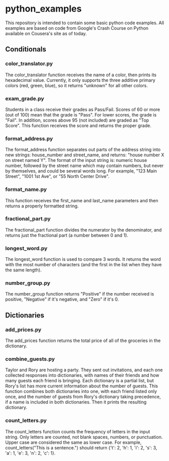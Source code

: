 # python_examples
This repository is intended to contain some basic python code examples. All
examples are based on code from Google's Crash Course on Python available
on Cousera's site as of today.

## Conditionals

### color_translator.py
The color_translator function receives the name of a color, then prints its
hexadecimal value.  Currently, it only supports the three additive primary
colors (red, green, blue), so it returns "unknown" for all other colors.

### exam_grade.py
Students in a class receive their grades as Pass/Fail. Scores of 60 or more
(out of 100) mean that the grade is "Pass". For lower scores, the grade is
"Fail". In addition, scores above 95 (not included) are graded as "Top Score".
This function receives the score and returns the proper grade.

### format_address.py
The format_address function separates out parts of the address string into
new strings: house_number and street_name, and returns: "house number X on
street named Y". The format of the input string is: numeric house number,
followed by the street name which may contain numbers, but never by
themselves, and could be several words long. For example, "123 Main Street",
"1001 1st Ave", or "55 North Center Drive".

### format_name.py
This function receives the first_name and last_name parameters and then returns
a properly formatted string.

### fractional_part.py
The fractional_part function divides the numerator by the denominator, and
returns just the fractional part (a number between 0 and 1).

### longest_word.py
The longest_word function is used to compare 3 words. It returns the
word with the most number of characters (and the first in the list when they
have the same length).

### number_group.py
The number_group function returns "Positive" if the number received is
positive, "Negative" if it's negative, and "Zero" if it's 0.

## Dictionaries

### add_prices.py
The add_prices function returns the total price of all of the groceries in
the  dictionary.

### combine_guests.py
Taylor and Rory are hosting a party. They sent out invitations, and each one
collected responses into dictionaries, with names of their friends and how
many guests each friend is bringing. Each dictionary is a partial list, but
Rory's list has more current information about the number of guests. This
function combines both dictionaries into one, with each friend listed only
once, and the number of guests from Rory's dictionary taking precedence, if a
name is included in both dictionaries. Then it prints the resulting dictionary.

### count_letters.py
The count_letters function counts the frequency of letters in the input
string.  Only letters are counted, not blank spaces, numbers, or
punctuation.  Upper case are considered the same as lower case.
For example, count_letters("This is a sentence.") should return
{'t': 2, 'h': 1, 'i': 2, 's': 3, 'a': 1, 'e': 3, 'n': 2, 'c': 1}.
